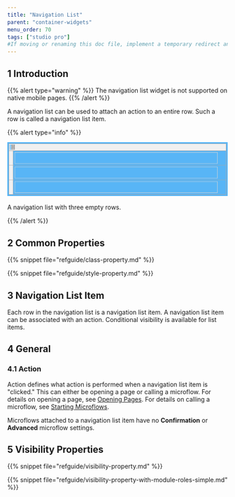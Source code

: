 ```yaml
---
title: "Navigation List"
parent: "container-widgets"
menu_order: 70
tags: ["studio pro"]
#If moving or renaming this doc file, implement a temporary redirect and let the respective team know they should update the URL in the product. See Mapping to Products for more details.
---
```


## 1 Introduction

{{% alert type="warning" %}}
The navigation list widget is not supported on native mobile pages.
{{% /alert %}}

A navigation list can be used to attach an action to an entire row. Such a row is called a navigation list item.

{{% alert type="info" %}}

![](attachments/pages/navigation-list.png)

A navigation list with three empty rows.

{{% /alert %}}

## 2 Common Properties

{{% snippet file="refguide/class-property.md" %}}

{{% snippet file="refguide/style-property.md" %}}

## 3 Navigation List Item

Each row in the navigation list is a navigation list item. A navigation list item can be associated with an action. Conditional visibility is available for list items.

## 4 General

### 4.1 Action

Action defines what action is performed when a navigation list item is "clicked." This can either be opening a page or calling a microflow. For details on opening a page, see [Opening Pages](opening-pages). For details on calling a microflow, see [Starting Microflows](starting-microflows). 

Microflows attached to a navigation list item have no **Confirmation** or **Advanced** microflow settings.

## 5 Visibility Properties

{{% snippet file="refguide/visibility-property.md" %}}

{{% snippet file="refguide/visibility-property-with-module-roles-simple.md" %}}
